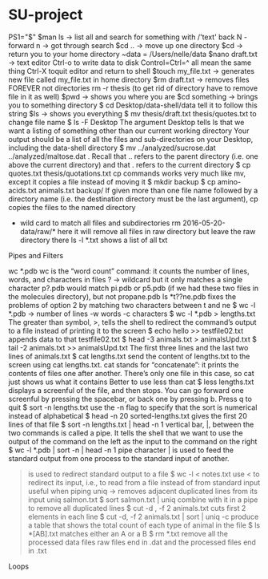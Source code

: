 # SU-project

PS1="$"
$man ls -> list all and search for something with /'text'
back N - forward n -> got through search
$cd .. -> move up one directory
$cd -> return you to your home directory
~data = /Users/nelle/data
$nano draft.txt -> text editor
  Ctrl-o to write data to disk
  Control=Ctrl=^     all mean the same thing
  Ctrl-X toquit editor and return to shell
$touch my_file.txt  -> generates new file called my_file.txt in home directory
$rm draft.txt  -> removes files FOREVER not directories
  rm -r thesis (to get rid of directory have to remove file in it as well)
$pwd -> shows you where you are
$cd something -> brings you to something directory
  $ cd Desktop/data-shell/data
    tell it to follow this string
$ls -> shows you everything
$ mv thesis/draft.txt thesis/quotes.txt
  to change file name
$ ls -F Desktop
  The argument Desktop tells ls that we want a listing of something other than our current working directory
  Your output should be a list of all the files and sub-directories on your Desktop, including the data-shell directory 
$ mv ../analyzed/sucrose.dat ../analyzed/maltose.dat .
  Recall that .. refers to the parent directory (i.e. one above the current directory) and that . refers to the current directory
$ cp quotes.txt thesis/quotations.txt
  cp commands works very much like mv, except it copies a file instead of moving it
$ mkdir backup
$ cp amino-acids.txt animals.txt backup/
  If given more than one file name followed by a directory name (i.e. the destination directory must be the last argument), 
  cp copies the files to the named directory
* wild card to match all files and subdirectories
  rm 2016-05-20-data/raw/*
    here it will remove all files in raw directory but leave the raw directory there
  ls -l *.txt
    shows a list of all txt
    
Pipes and Filters

wc *.pdb
  wc is the “word count” command: it counts the number of lines, words, and characters in files
?  -> wildcard but it only matches a single character 
  p?.pdb would match pi.pdb or p5.pdb (if we had these two files in the molecules directory), but not propane.pdb
  ls *t??ne.pdb
    fixes the problems of option 2 by matching two characters between t and ne
$ wc -l *.pdb  -> number of lines
  -w words
  -c characters
$ wc -l *.pdb > lengths.txt
  The greater than symbol, >, tells the shell to redirect the command’s output to a file instead of printing it to the screen
$ echo hello >> testfile02.txt
  appends data to that testfile02.txt
$ head -3 animals.txt > animalsUpd.txt
$ tail -2 animals.txt >> animalsUpd.txt
  The first three lines and the last two lines of animals.txt
$ cat lengths.txt
  send the content of lengths.txt to the screen using cat lengths.txt. cat stands for “concatenate”: 
  it prints the contents of files one after another. 
  There’s only one file in this case, so cat just shows us what it contains
Better to use less than cat
$ less lengths.txt
  displays a screenful of the file, and then stops. You can go forward one screenful by pressing the spacebar, 
  or back one by pressing b. Press q to quit
$ sort -n lengths.txt
  use the -n flag to specify that the sort is numerical instead of alphabetical
$ head -n 20 sorted-lengths.txt
  gives the first 20 lines of that file
$ sort -n lengths.txt | head -n 1
  vertical bar, |, between the two commands is called a pipe. 
  It tells the shell that we want to use the output of the command on the left as the input to the command on the right
$ wc -l *.pdb | sort -n | head -n 1
  pipe character | is used to feed the standard output from one process to the standard input of another. 
  > is used to redirect standard output to a file
$ wc -l < notes.txt
  use < to redirect its input, i.e., to read from a file instead of from standard input
  useful when piping
uniq  -> removes adjacent duplicated lines from its input
  uniq salmon.txt
$ sort salmon.txt | uniq
  combine with it in a pipe to remove all duplicated lines
$ cut -d , -f 2 animals.txt
  cuts first 2 elements in each line
$ cut -d, -f 2 animals.txt | sort | uniq -c
  produce a table that shows the total count of each type of animal in the file
$ ls *[AB].txt
  matches either an A or a B
$ rm *.txt
  remove all the processed data files
  raw files end in .dat and the processed files end in .txt

Loops



